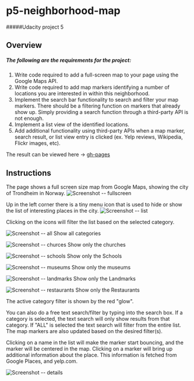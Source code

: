 # p5-neighborhood-map
#####Udacity project 5

## Overview
##### The following are the requirements for the project:
1. Write code required to add a full-screen map to your page using the Google Maps API.
2. Write code required to add map markers identifying a number of locations you are interested in within this neighborhood.
3. Implement the search bar functionality to search and filter your map markers. There should be a filtering function on markers that already show up. Simply providing a search function through a third-party API is not enough.
4. Implement a list view of the identified locations.
5. Add additional functionality using third-party APIs when a map marker, search result, or list view entry is clicked (ex. Yelp reviews, Wikipedia, Flickr images, etc).

The result can be viewed here -> [gh-pages](http://tommychord.github.io/p5-neighborhood-map/)

## Instructions
The page shows a full screen size map from Google Maps, showing the city of Trondheim in Norway.
![Screenshot -- fullscreen](http://tommychord.github.io/p5-neighborhood-map/screenshots/fullscreen.png "Fullscreen")

Up in the left corner there is a tiny menu icon that is used to hide or show the list of interesting places in the city.
![Screenshot -- list](http://tommychord.github.io/p5-neighborhood-map/screenshots/list.png "List")

Clicking on the icons will  filter the list based on the selected category.

![Screenshot -- all](http://tommychord.github.io/p5-neighborhood-map/img/all.png "All Categories") Show all categories

![Screenshot -- churces](http://tommychord.github.io/p5-neighborhood-map/img/church.png "Churches") Show only the churches

![Screenshot -- schools](http://tommychord.github.io/p5-neighborhood-map/img/education.png "Schools") Show only the Schools

![Screenshot -- museums](http://tommychord.github.io/p5-neighborhood-map/img/museum.png "Museums") Show only the museums

![Screenshot -- landmarks](http://tommychord.github.io/p5-neighborhood-map/img/landmark.png "Landmarks") Show only the Landmarks

![Screenshot -- restaurants](http://tommychord.github.io/p5-neighborhood-map/img/food.png "Restaurants") Show only the Restaurants

The active category filter is shown by the red "glow".

You can also do a free text search/filter by typing into the search box. If a category is selected, the text search will only show results from that category.
If "ALL" is selected the text search will filter from the entire list. The map markers are also updated based on the desired filter(s).

Clicking on a name in the list will make the marker start bouncing, and the marker will be centered in the map.
Clicking on a marker will bring up additional information about the place. This information is fetched from Google Places, and yelp.com.

![Screenshot -- details](http://tommychord.github.io/p5-neighborhood-map/screenshots/details.png "Details")
